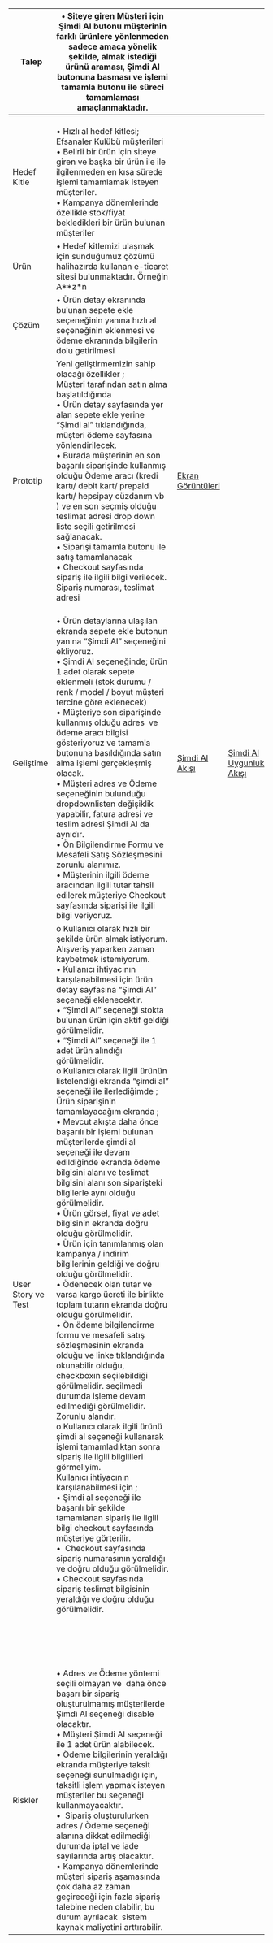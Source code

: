 |  Talep             | • Siteye giren Müşteri için Şimdi Al butonu müşterinin farklı ürünlere yönlenmeden sadece amaca yönelik şekilde, almak istediği ürünü araması, Şimdi Al butonuna basması ve işlemi tamamla butonu ile süreci tamamlaması amaçlanmaktadır.                                                                                                                                                                                                                                                                                                                                                                                                                                                                                                                                                                                                                                                                                                                                                                                                                                                                                                                                                                                                                                                                                                                                                                                                                                                                                                                                                                                                                                                                                                                                                                                                |                                                                                                                                                                  |                                                                                                                                                                                      |
| ------------------ | ---------------------------------------------------------------------------------------------------------------------------------------------------------------------------------------------------------------------------------------------------------------------------------------------------------------------------------------------------------------------------------------------------------------------------------------------------------------------------------------------------------------------------------------------------------------------------------------------------------------------------------------------------------------------------------------------------------------------------------------------------------------------------------------------------------------------------------------------------------------------------------------------------------------------------------------------------------------------------------------------------------------------------------------------------------------------------------------------------------------------------------------------------------------------------------------------------------------------------------------------------------------------------------------------------------------------------------------------------------------------------------------------------------------------------------------------------------------------------------------------------------------------------------------------------------------------------------------------------------------------------------------------------------------------------------------------------------------------------------------------------------------------------------------------------------------------------------------- | ---------------------------------------------------------------------------------------------------------------------------------------------------------------- | ------------------------------------------------------------------------------------------------------------------------------------------------------------------------------------ |
| Hedef Kitle        | <br>• Hızlı al hedef kitlesi;  Efsanaler Kulübü müşterileri<br>• Belirli bir ürün için siteye giren ve başka bir ürün ile ile ilgilenmeden en kısa sürede işlemi tamamlamak isteyen müşteriler.  <br>• Kampanya dönemlerinde özellikle stok/fiyat bekledikleri bir ürün bulunan müşteriler<br>                                                                                                                                                                                                                                                                                                                                                                                                                                                                                                                                                                                                                                                                                                                                                                                                                                                                                                                                                                                                                                                                                                                                                                                                                                                                                                                                                                                                                                                                                                                                           |                                                                                                                                                                  |                                                                                                                                                                                      |
| Ürün               | • Hedef kitlemizi ulaşmak için sunduğumuz çözümü halihazırda kullanan e-ticaret sitesi bulunmaktadır. Örneğin A\*\*z\*n                                                                                                                                                                                                                                                                                                                                                                                                                                                                                                                                                                                                                                                                                                                                                                                                                                                                                                                                                                                                                                                                                                                                                                                                                                                                                                                                                                                                                                                                                                                                                                                                                                                                                                                  |                                                                                                                                                                  |                                                                                                                                                                                      |
| Çözüm              | • Ürün detay ekranında bulunan sepete ekle seçeneğinin yanına hızlı al seçeneğinin eklenmesi ve ödeme ekranında bilgilerin dolu getirilmesi                                                                                                                                                                                                                                                                                                                                                                                                                                                                                                                                                                                                                                                                                                                                                                                                                                                                                                                                                                                                                                                                                                                                                                                                                                                                                                                                                                                                                                                                                                                                                                                                                                                                                              |                                                                                                                                                                  |                                                                                                                                                                                      |
| Prototip           | Yeni geliştirmemizin sahip olacağı özellikler ;<br>Müşteri tarafından satın alma başlatıldığında<br>• Ürün detay sayfasında yer alan sepete ekle yerine “Şimdi al” tıklandığında, müşteri ödeme sayfasına yönlendirilecek.                        <br>• Burada müşterinin en son başarılı siparişinde kullanmış olduğu Ödeme aracı (kredi kartı/ debit kart/ prepaid kartı/ hepsipay cüzdanım vb ) ve en son seçmiş olduğu teslimat adresi drop down liste seçili getirilmesi sağlanacak.<br>• Siparişi tamamla butonu ile satış tamamlanacak<br>• Checkout sayfasında sipariş ile ilgili bilgi verilecek. Sipariş numarası, teslimat adresi                                                                                                                                                                                                                                                                                                                                                                                                                                                                                                                                                                                                                                                                                                                                                                                                                                                                                                                                                                                                                                                                                                                                                                                             | [Ekran Görüntüleri](file:///C:/Users/bcron/AppData/Local/Packages/oice_16_974fa576_32c1d314_1537/AC/Temp/27B5F927.xlsx#'Ekran%20G%C3%B6r%C3%BCnt%C3%BCleri'!A1)  |                                                                                                                                                                                      |
| Geliştime          | <br>• Ürün detaylarına ulaşılan ekranda sepete ekle butonun yanına “Şimdi Al” seçeneğini ekliyoruz.<br>• Şimdi Al seçeneğinde; ürün 1 adet olarak sepete eklenmeli (stok durumu / renk / model / boyut müşteri tercine göre eklenecek)<br>• Müşteriye son siparişinde kullanmış olduğu adres  ve ödeme aracı bilgisi gösteriyoruz ve tamamla butonuna basıldığında satın alma işlemi gerçekleşmiş olacak. <br>• Müşteri adres ve Ödeme seçeneğinin bulunduğu dropdownlisten değişiklik yapabilir, fatura adresi ve teslim adresi Şimdi Al da aynıdır.<br>• Ön Bilgilendirme Formu ve Mesafeli Satış Sözleşmesini zorunlu alanımız.<br>• Müşterinin ilgili ödeme aracından ilgili tutar tahsil edilerek müşteriye Checkout sayfasında siparişi ile ilgili bilgi veriyoruz.<br>                                                                                                                                                                                                                                                                                                                                                                                                                                                                                                                                                                                                                                                                                                                                                                                                                                                                                                                                                                                                                                                            | [Şimdi Al Akışı](file:///C:/Users/bcron/AppData/Local/Packages/oice_16_974fa576_32c1d314_1537/AC/Temp/27B5F927.xlsx#'%C5%9Eimdi%20Al%20Ak%C4%B1%C5%9F%C4%B1'!A1) | [Şimdi Al Uygunluk Akışı](file:///C:/Users/bcron/AppData/Local/Packages/oice_16_974fa576_32c1d314_1537/AC/Temp/27B5F927.xlsx#'%C5%9Eimdi%20Al%20Uygunluk%20Ak%C4%B1%C5%9F%C4%B1'!A1) |
| User Story ve Test | o Kullanıcı olarak hızlı bir şekilde ürün almak istiyorum. Alışveriş yaparken zaman kaybetmek istemiyorum.<br>• Kullanıcı ihtiyacının karşılanabilmesi için ürün detay sayfasına “Şimdi Al” seçeneği eklenecektir.<br>• “Şimdi Al” seçeneği stokta bulunan ürün için aktif geldiği görülmelidir.<br>• “Şimdi Al” seçeneği ile 1 adet ürün alındığı görülmelidir.  <br> o Kullanıcı olarak ilgili ürünün listelendiği ekranda “şimdi al” seçeneği ile ilerlediğimde ;<br>Ürün siparişinin tamamlayacağım ekranda ;<br>• Mevcut akışta daha önce başarılı bir işlemi bulunan müşterilerde şimdi al seçeneği ile devam edildiğinde ekranda ödeme bilgisini alanı ve teslimat bilgisini alanı son siparişteki bilgilerle aynı olduğu görülmelidir.<br>• Ürün görsel, fiyat ve adet bilgisinin ekranda doğru olduğu görülmelidir.       <br>• Ürün için tanımlanmış olan kampanya / indirim bilgilerinin geldiği ve doğru olduğu görülmelidir.<br>• Ödenecek olan tutar ve varsa kargo ücreti ile birlikte toplam tutarın ekranda doğru olduğu görülmelidir.<br>• Ön ödeme bilgilendirme formu ve mesafeli satış sözleşmesinin ekranda olduğu ve linke tıklandığında okunabilir olduğu,  checkboxın seçilebildiği görülmelidir. seçilmedi durumda işleme devam edilmediği görülmelidir. Zorunlu alandır. <br> o Kullanıcı olarak ilgili ürünü şimdi al seçeneği kullanarak işlemi tamamladıktan sonra sipariş ile ilgili bilgilileri görmeliyim.<br>Kullanıcı ihtiyacının karşılanabilmesi için ;<br>• Şimdi al seçeneği ile başarılı bir şekilde tamamlanan sipariş ile ilgili bilgi checkout sayfasında  müşteriye görterilir.<br>•  Checkout sayfasında  sipariş numarasının yeraldığı ve doğru olduğu görülmelidir.<br>• Checkout sayfasında  sipariş teslimat bilgisinin yeraldığı ve doğru olduğu görülmelidir.<br><br><br><br><br><br> |                                                                                                                                                                  |                                                                                                                                                                                      |
| Riskler            | • Adres ve Ödeme yöntemi seçili olmayan ve  daha önce başarı bir sipariş oluşturulmamış müşterilerde Şimdi Al seçeneği disable olacaktır.<br>• Müşteri Şimdi Al seçeneği ile 1 adet ürün alabilecek.<br>• Ödeme bilgilerinin yeraldığı ekranda müşteriye taksit seçeneği sunulmadığı için, taksitli işlem yapmak isteyen müşteriler bu seçeneği kullanmayacaktır.<br>•  Sipariş oluşturulurken adres / Ödeme seçeneği alanına dikkat edilmediği durumda iptal ve iade sayılarında artış olacaktır.<br>• Kampanya dönemlerinde müşteri sipariş aşamasında çok daha az zaman geçireceği için fazla sipariş talebine neden olabilir, bu durum ayrılacak  sistem kaynak maliyetini arttırabilir.<br>                                                                                                                                                                                                                                                                                                                                                                                                                                                                                                                                                                                                                                                                                                                                                                                                                                                                                                                                                                                                                                                                                                                                         |                                                                                                                                                                  |                                                                                                                                                                                      |
